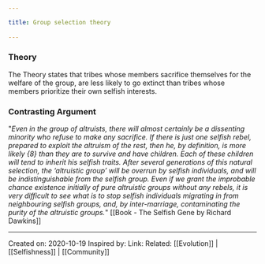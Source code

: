 ```yaml
---
title: Group selection theory 
---
```

### Theory

The Theory states that tribes whose members sacrifice themselves for the welfare of the group, are less likely to go extinct than tribes whose members prioritize their own selfish interests.

### Contrasting Argument

"*Even in the group of altruists, there will almost certainly be a dissenting minority who refuse to make any sacrifice. If there is just one selfish rebel, prepared to exploit the altruism of the rest, then he, by definition, is more likely  {8}  than they are to survive and have children. Each of these children will tend to inherit his selfish traits. After several generations of this natural selection, the ‘altruistic group’ will be overrun by selfish individuals, and will be indistinguishable from the selfish group. Even if we grant the improbable chance existence initially of pure altruistic groups without any rebels, it is very difficult to see what is to stop selfish individuals migrating in from neighbouring selfish groups, and, by inter-marriage, contaminating the purity of the altruistic groups.*" [[Book - The Selfish Gene by Richard Dawkins]]

-------------------
Created on: 2020-10-19
Inspired by: 
Link:
Related: [[Evolution]] | [[Selfishness]] | [[Community]]
